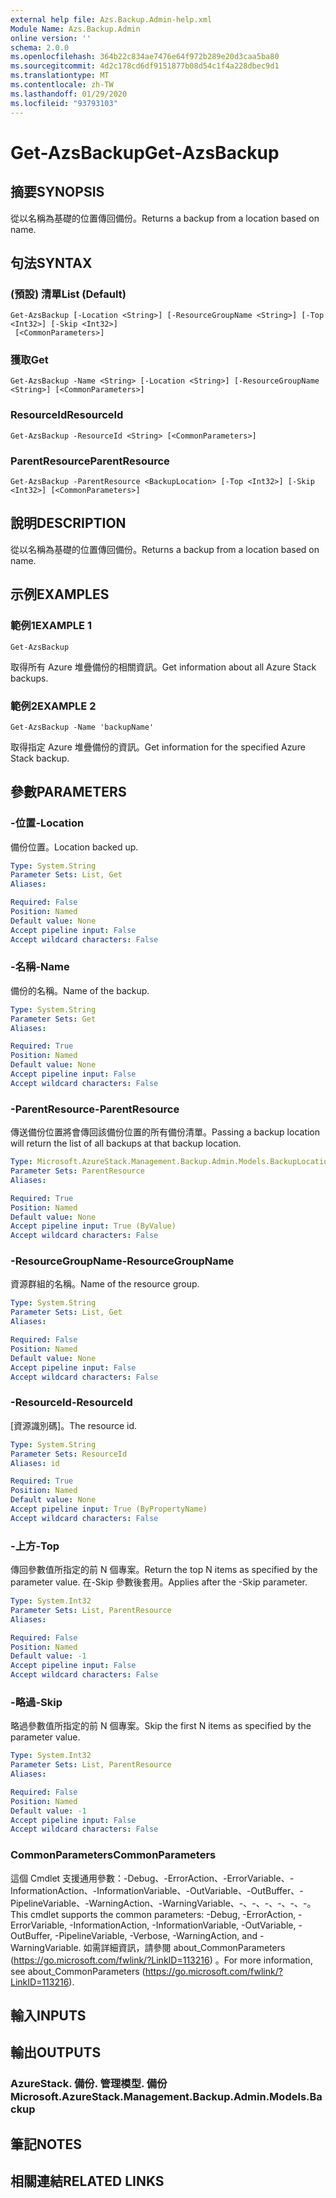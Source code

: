 ```yaml
---
external help file: Azs.Backup.Admin-help.xml
Module Name: Azs.Backup.Admin
online version: ''
schema: 2.0.0
ms.openlocfilehash: 364b22c834ae7476e64f972b289e20d3caa5ba80
ms.sourcegitcommit: 4d2c178cd6df9151877b08d54c1f4a228dbec9d1
ms.translationtype: MT
ms.contentlocale: zh-TW
ms.lasthandoff: 01/29/2020
ms.locfileid: "93793103"
---
```

# <span data-ttu-id="71794-101">Get-AzsBackup</span><span class="sxs-lookup"><span data-stu-id="71794-101">Get-AzsBackup</span></span>

## <span data-ttu-id="71794-102">摘要</span><span class="sxs-lookup"><span data-stu-id="71794-102">SYNOPSIS</span></span>
<span data-ttu-id="71794-103">從以名稱為基礎的位置傳回備份。</span><span class="sxs-lookup"><span data-stu-id="71794-103">Returns a backup from a location based on name.</span></span>

## <span data-ttu-id="71794-104">句法</span><span class="sxs-lookup"><span data-stu-id="71794-104">SYNTAX</span></span>

### <span data-ttu-id="71794-105"> (預設) 清單</span><span class="sxs-lookup"><span data-stu-id="71794-105">List (Default)</span></span>
```
Get-AzsBackup [-Location <String>] [-ResourceGroupName <String>] [-Top <Int32>] [-Skip <Int32>]
 [<CommonParameters>]
```

### <span data-ttu-id="71794-106">獲取</span><span class="sxs-lookup"><span data-stu-id="71794-106">Get</span></span>
```
Get-AzsBackup -Name <String> [-Location <String>] [-ResourceGroupName <String>] [<CommonParameters>]
```

### <span data-ttu-id="71794-107">ResourceId</span><span class="sxs-lookup"><span data-stu-id="71794-107">ResourceId</span></span>
```
Get-AzsBackup -ResourceId <String> [<CommonParameters>]
```

### <span data-ttu-id="71794-108">ParentResource</span><span class="sxs-lookup"><span data-stu-id="71794-108">ParentResource</span></span>
```
Get-AzsBackup -ParentResource <BackupLocation> [-Top <Int32>] [-Skip <Int32>] [<CommonParameters>]
```

## <span data-ttu-id="71794-109">說明</span><span class="sxs-lookup"><span data-stu-id="71794-109">DESCRIPTION</span></span>
<span data-ttu-id="71794-110">從以名稱為基礎的位置傳回備份。</span><span class="sxs-lookup"><span data-stu-id="71794-110">Returns a backup from a location based on name.</span></span>

## <span data-ttu-id="71794-111">示例</span><span class="sxs-lookup"><span data-stu-id="71794-111">EXAMPLES</span></span>

### <span data-ttu-id="71794-112">範例1</span><span class="sxs-lookup"><span data-stu-id="71794-112">EXAMPLE 1</span></span>
```
Get-AzsBackup
```

<span data-ttu-id="71794-113">取得所有 Azure 堆疊備份的相關資訊。</span><span class="sxs-lookup"><span data-stu-id="71794-113">Get information about all Azure Stack backups.</span></span>

### <span data-ttu-id="71794-114">範例2</span><span class="sxs-lookup"><span data-stu-id="71794-114">EXAMPLE 2</span></span>
```
Get-AzsBackup -Name 'backupName'
```

<span data-ttu-id="71794-115">取得指定 Azure 堆疊備份的資訊。</span><span class="sxs-lookup"><span data-stu-id="71794-115">Get information for the specified Azure Stack backup.</span></span>

## <span data-ttu-id="71794-116">參數</span><span class="sxs-lookup"><span data-stu-id="71794-116">PARAMETERS</span></span>

### <span data-ttu-id="71794-117">-位置</span><span class="sxs-lookup"><span data-stu-id="71794-117">-Location</span></span>
<span data-ttu-id="71794-118">備份位置。</span><span class="sxs-lookup"><span data-stu-id="71794-118">Location backed up.</span></span>

```yaml
Type: System.String
Parameter Sets: List, Get
Aliases:

Required: False
Position: Named
Default value: None
Accept pipeline input: False
Accept wildcard characters: False
```

### <span data-ttu-id="71794-119">-名稱</span><span class="sxs-lookup"><span data-stu-id="71794-119">-Name</span></span>
<span data-ttu-id="71794-120">備份的名稱。</span><span class="sxs-lookup"><span data-stu-id="71794-120">Name of the backup.</span></span>

```yaml
Type: System.String
Parameter Sets: Get
Aliases:

Required: True
Position: Named
Default value: None
Accept pipeline input: False
Accept wildcard characters: False
```

### <span data-ttu-id="71794-121">-ParentResource</span><span class="sxs-lookup"><span data-stu-id="71794-121">-ParentResource</span></span>
<span data-ttu-id="71794-122">傳送備份位置將會傳回該備份位置的所有備份清單。</span><span class="sxs-lookup"><span data-stu-id="71794-122">Passing a backup location will return the list of all backups at that backup location.</span></span>

```yaml
Type: Microsoft.AzureStack.Management.Backup.Admin.Models.BackupLocation
Parameter Sets: ParentResource
Aliases:

Required: True
Position: Named
Default value: None
Accept pipeline input: True (ByValue)
Accept wildcard characters: False
```

### <span data-ttu-id="71794-123">-ResourceGroupName</span><span class="sxs-lookup"><span data-stu-id="71794-123">-ResourceGroupName</span></span>
<span data-ttu-id="71794-124">資源群組的名稱。</span><span class="sxs-lookup"><span data-stu-id="71794-124">Name of the resource group.</span></span>

```yaml
Type: System.String
Parameter Sets: List, Get
Aliases:

Required: False
Position: Named
Default value: None
Accept pipeline input: False
Accept wildcard characters: False
```

### <span data-ttu-id="71794-125">-ResourceId</span><span class="sxs-lookup"><span data-stu-id="71794-125">-ResourceId</span></span>
<span data-ttu-id="71794-126">[資源識別碼]。</span><span class="sxs-lookup"><span data-stu-id="71794-126">The resource id.</span></span>

```yaml
Type: System.String
Parameter Sets: ResourceId
Aliases: id

Required: True
Position: Named
Default value: None
Accept pipeline input: True (ByPropertyName)
Accept wildcard characters: False
```

### <span data-ttu-id="71794-127">-上方</span><span class="sxs-lookup"><span data-stu-id="71794-127">-Top</span></span>
<span data-ttu-id="71794-128">傳回參數值所指定的前 N 個專案。</span><span class="sxs-lookup"><span data-stu-id="71794-128">Return the top N items as specified by the parameter value.</span></span>
<span data-ttu-id="71794-129">在-Skip 參數後套用。</span><span class="sxs-lookup"><span data-stu-id="71794-129">Applies after the -Skip parameter.</span></span>

```yaml
Type: System.Int32
Parameter Sets: List, ParentResource
Aliases:

Required: False
Position: Named
Default value: -1
Accept pipeline input: False
Accept wildcard characters: False
```

### <span data-ttu-id="71794-130">-略過</span><span class="sxs-lookup"><span data-stu-id="71794-130">-Skip</span></span>
<span data-ttu-id="71794-131">略過參數值所指定的前 N 個專案。</span><span class="sxs-lookup"><span data-stu-id="71794-131">Skip the first N items as specified by the parameter value.</span></span>

```yaml
Type: System.Int32
Parameter Sets: List, ParentResource
Aliases:

Required: False
Position: Named
Default value: -1
Accept pipeline input: False
Accept wildcard characters: False
```

### <span data-ttu-id="71794-132">CommonParameters</span><span class="sxs-lookup"><span data-stu-id="71794-132">CommonParameters</span></span>
<span data-ttu-id="71794-133">這個 Cmdlet 支援通用參數：-Debug、-ErrorAction、-ErrorVariable、-InformationAction、-InformationVariable、-OutVariable、-OutBuffer、-PipelineVariable、-WarningAction、-WarningVariable、-、-、-、-、-、-。</span><span class="sxs-lookup"><span data-stu-id="71794-133">This cmdlet supports the common parameters: -Debug, -ErrorAction, -ErrorVariable, -InformationAction, -InformationVariable, -OutVariable, -OutBuffer, -PipelineVariable, -Verbose, -WarningAction, and -WarningVariable.</span></span> <span data-ttu-id="71794-134">如需詳細資訊，請參閱 about_CommonParameters (https://go.microsoft.com/fwlink/?LinkID=113216) 。</span><span class="sxs-lookup"><span data-stu-id="71794-134">For more information, see about_CommonParameters (https://go.microsoft.com/fwlink/?LinkID=113216).</span></span>

## <span data-ttu-id="71794-135">輸入</span><span class="sxs-lookup"><span data-stu-id="71794-135">INPUTS</span></span>

## <span data-ttu-id="71794-136">輸出</span><span class="sxs-lookup"><span data-stu-id="71794-136">OUTPUTS</span></span>

### <span data-ttu-id="71794-137">AzureStack. 備份. 管理模型. 備份</span><span class="sxs-lookup"><span data-stu-id="71794-137">Microsoft.AzureStack.Management.Backup.Admin.Models.Backup</span></span>

## <span data-ttu-id="71794-138">筆記</span><span class="sxs-lookup"><span data-stu-id="71794-138">NOTES</span></span>

## <span data-ttu-id="71794-139">相關連結</span><span class="sxs-lookup"><span data-stu-id="71794-139">RELATED LINKS</span></span>
